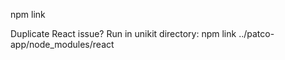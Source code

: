 

npm link

Duplicate React issue?
Run in unikit directory:
	npm link ../patco-app/node_modules/react
